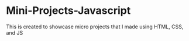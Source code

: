 # Mini-Projects-Javascript
This is created to showcase  micro projects that I made using HTML, CSS, and JS

